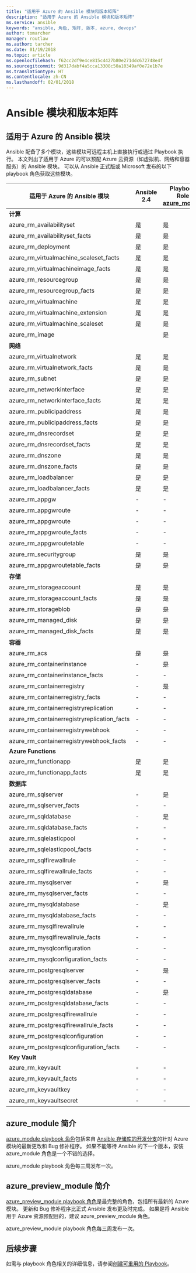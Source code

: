 ```yaml
---
title: "适用于 Azure 的 Ansible 模块和版本矩阵"
description: "适用于 Azure 的 Ansible 模块和版本矩阵"
ms.service: ansible
keywords: "ansible, 角色, 矩阵, 版本, azure, devops"
author: tomarcher
manager: routlaw
ms.author: tarcher
ms.date: 01/19/2018
ms.topic: article
ms.openlocfilehash: f62cc2df9e4ce815c4427b80e271ddc672748e4f
ms.sourcegitcommit: 9d317dabf4a5cca13308c50a10349af0e72e1b7e
ms.translationtype: HT
ms.contentlocale: zh-CN
ms.lasthandoff: 02/01/2018
---
```

# <a name="ansible-module-and-version-matrix"></a>Ansible 模块和版本矩阵

## <a name="ansible-modules-for-azure"></a>适用于 Azure 的 Ansible 模块
Ansible 配备了多个模块，这些模块可远程主机上直接执行或通过 Playbook 执行。
本文列出了适用于 Azure 的可以预配 Azure 云资源（如虚拟机、网络和容器服务）的 Ansible 模块。 可以从 Ansible 正式版或 Microsoft 发布的以下 playbook 角色获取这些模块。

| 适用于 Azure 的 Ansible 模块                   |  Ansible 2.4 |  Playbook Role [azure_module](#introduction-to-azuremodule) |  Playbook Role [azure_preview_module](#introduction-to-azurepreviewmodule) | 
|---------------------------------------------|--------------|-----------------------------|-------------------------------------| 
| **计算**                    |           |                          |                                  | 
| azure_rm_availabilityset                    | 是          | 是                         | 是                                 | 
| azure_rm_availabilityset_facts              | 是          | 是                         | 是                                 | 
| azure_rm_deployment                         | 是          | 是                         | 是                                 | 
| azure_rm_virtualmachine_scaleset_facts      | 是          | 是                         | 是                                 | 
| azure_rm_virtualmachineimage_facts          | 是          | 是                         | 是                                 | 
| azure_rm_resourcegroup                      | 是          | 是                         | 是                                 | 
| azure_rm_resourcegroup_facts                | 是          | 是                         | 是                                 | 
| azure_rm_virtualmachine                     | 是          | 是                         | 是                                 | 
| azure_rm_virtualmachine_extension           | 是          | 是                         | 是                                 | 
| azure_rm_virtualmachine_scaleset            | 是          | 是                         | 是                                 | 
| azure_rm_image                              |              | 是                         | 是                                 | 
| **网络**                    |           |                          |                                  | 
| azure_rm_virtualnetwork                     | 是          | 是                         | 是                                 | 
| azure_rm_virtualnetwork_facts               | 是          | 是                         | 是                                 | 
| azure_rm_subnet                             | 是          | 是                         | 是                                 | 
| azure_rm_networkinterface                   | 是          | 是                         | 是                                 | 
| azure_rm_networkinterface_facts             | 是          | 是                         | 是                                 | 
| azure_rm_publicipaddress                    | 是          | 是                         | 是                                 | 
| azure_rm_publicipaddress_facts              | 是          | 是                         | 是                                 | 
| azure_rm_dnsrecordset                       | 是          | 是                         | 是                                 | 
| azure_rm_dnsrecordset_facts                 | 是          | 是                         | 是                                 | 
| azure_rm_dnszone                            | 是          | 是                         | 是                                 | 
| azure_rm_dnszone_facts                      | 是          | 是                         | 是                                 | 
| azure_rm_loadbalancer                       | 是          | 是                         | 是                                 | 
| azure_rm_loadbalancer_facts                 | 是          | 是                         | 是                                 | 
| azure_rm_appgw                              | -            | -                           | 是                                 | 
| azure_rm_appgwroute                         | -            | -                           | 是                                 | 
| azure_rm_appgwroute                         | -            | -                           | 是                                 |
| azure_rm_appgwroute_facts                   | -            | -                           | 是                                 |
| azure_rm_appgwroutetable                    | -            | -                           | 是                                 |
| azure_rm_securitygroup                      | 是          | 是                         | 是                                 | 
| azure_rm_appgwroutetable_facts              | 是          | 是                         | 是                                 | 
| **存储**                    |           |                          |                                  | 
| azure_rm_storageaccount                     | 是          | 是                         | 是                                 | 
| azure_rm_storageaccount_facts               | 是          | 是                         | 是                                 | 
| azure_rm_storageblob                        | 是          | 是                         | 是                                 | 
| azure_rm_managed_disk                       | 是          | 是                         | 是                                 | 
| azure_rm_managed_disk_facts                 | 是          | 是                         | 是                                 | 
| **容器**                    |           |                          |                                  | 
| azure_rm_acs                                | 是          | 是                         | 是                                 | 
| azure_rm_containerinstance                  | -            | 是                         | 是                                 | 
| azure_rm_containerinstance_facts            | -            | -                           | 是                                 | 
| azure_rm_containerregistry                  | -            | 是                         | 是                                 | 
| azure_rm_containerregistry_facts            | -            | -                           | 是                                 | 
| azure_rm_containerregistryreplication       | -            | -                           | 是                                 | 
| azure_rm_containerregistryreplication_facts | -            | -                           | 是                                 | 
| azure_rm_containerregistrywebhook           | -            | -                           | 是                                 | 
| azure_rm_containerregistrywebhook_facts     | -            | -                           | 是                                 | 
| **Azure Functions**                    |           |                          |                                  | 
| azure_rm_functionapp                        | 是          | 是                         | 是                                 | 
| azure_rm_functionapp_facts                  | 是          | 是                         | 是                                 | 
| **数据库**                    |           |                          |                                  | 
| azure_rm_sqlserver                          | -            | 是                         | 是                                 | 
| azure_rm_sqlserver_facts                    | -            | -                           | 是                                 | 
| azure_rm_sqldatabase                        | -            | 是                         | 是                                 | 
| azure_rm_sqldatabase_facts                  | -            | -                           | 是                                 | 
| azure_rm_sqlelasticpool                     | -            | -                           | 是                                 | 
| azure_rm_sqlelasticpool_facts               | -            | -                           | 是                                 | 
| azure_rm_sqlfirewallrule                    | -            | -                           | 是                                 | 
| azure_rm_sqlfirewallrule_facts              | -            | -                           | 是                                 | 
| azure_rm_mysqlserver                        | -            | 是                         | 是                                 | 
| azure_rm_mysqlserver_facts                  | -            | -                           | 是                                 | 
| azure_rm_mysqldatabase                      | -            | 是                         | 是                                 | 
| azure_rm_mysqldatabase_facts                | -            | -                           | 是                                 | 
| azure_rm_mysqlfirewallrule                  | -            | -                           | 是                                 | 
| azure_rm_mysqlfirewallrule_facts            | -            | -                           | 是                                 | 
| azure_rm_mysqlconfiguration                 | -            | -                           | 是                                 | 
| azure_rm_mysqlconfiguration_facts           | -            | -                           | 是                                 | 
| azure_rm_postgresqlserver                   | -            | 是                         | 是                                 | 
| azure_rm_postgresqlserver_facts             | -            | -                           | 是                                 | 
| azure_rm_postgresqldatabase                 | -            | 是                         | 是                                 | 
| azure_rm_postgresqldatabase_facts           | -            | -                           | 是                                 | 
| azure_rm_postgresqlfirewallrule             | -            | -                           | 是                                 | 
| azure_rm_postgresqlfirewallrule_facts       | -            | -                           | 是                                 | 
| azure_rm_postgresqlconfiguration            | -            | -                           | 是                                 | 
| azure_rm_postgresqlconfiguration_facts      | -            | -                           | 是                                 | 
| **Key Vault**                    |           |                          |                                  | 
| azure_rm_keyvault                           | -            | -                           | 是                                 |
| azure_rm_keyvault_facts                     | -            | -                           | 是                                 |
| azure_rm_keyvaultkey                        | -            | -                           | 是                                 |
| azure_rm_keyvaultsecret                     | -            | -                           | 是                                 |

## <a name="introduction-to-azuremodule"></a>azure_module 简介
[azure_module playbook 角色](https://galaxy.ansible.com/Azure/azure_modules/)包括来自 [Ansible 存储库的开发分支](https://github.com/ansible/ansible/tree/devel)的针对 Azure 模块的最新更改和 Bug 修补程序。 如果不能等待 Ansible 的下一个版本，安装 azure_module 角色是一个不错的选择。

azure_module playbook 角色每三周发布一次。

## <a name="introduction-to-azurepreviewmodule"></a>azure_preview_module 简介
[azure_preview_module playbook 角色](https://galaxy.ansible.com/Azure/azure_preview_modules/)是最完整的角色，包括所有最新的 Azure 模块。 更新和 Bug 修补程序比正式 Ansible 发布更及时完成。 如果是将 Ansible 用于 Azure 资源预配目的，建议 azure_preview_module 角色。

azure_preview_module playbook 角色每三周发布一次。

## <a name="next-steps"></a>后续步骤
如需与 playbook 角色相关的详细信息，请参阅[创建可重用的 Playbook](http://docs.ansible.com/ansible/latest/playbooks_reuse.html)。 
